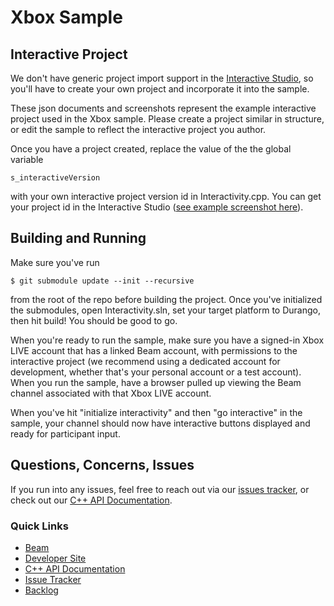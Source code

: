 # Xbox Sample

## Interactive Project

We don't have generic project import support in the [Interactive Studio](https://beam.pro/i/studio), so you'll have to
create your own project and incorporate it into the sample.

These json documents and screenshots represent the example interactive project used
in the Xbox sample. Please create a project similar in structure, or edit the sample
to reflect the interactive project you author.

Once you have a project created, replace the value of the the global variable 

```
s_interactiveVersion
```

with your own interactive project version id in Interactivity.cpp. You can get
your project id in the Interactive Studio ([see example screenshot here](https://github.com/WatchBeam/interactive-sdk-cpp/blob/master/Samples/Xbox/ExampleScenes/Screenshots/interactive_project_id.png)).

## Building and Running

Make sure you've run 

```
$ git submodule update --init --recursive
```

from the root of the repo before building the project. Once you've initialized the submodules,
open Interactivity.sln, set your target platform to Durango, then hit build! You should be good to go.

When you're ready to run the sample, make sure you have a signed-in Xbox LIVE account that has
a linked Beam account, with permissions to the interactive project (we recommend using a
dedicated account for development, whether that's your personal account or a test account). When
you run the sample, have a browser pulled up viewing the Beam channel associated with that Xbox
LIVE account.

When you've hit "initialize interactivity" and then "go interactive" in the sample, your channel
should now have interactive buttons displayed and ready for participant input.


## Questions, Concerns, Issues

If you run into any issues, feel free to reach out via our [issues tracker](https://github.com/WatchBeam/interactive-sdk-cpp/issues), or check out our
[C++ API Documentation](https://dev.beam.pro/reference/interactive/cplusplus/index.html).


### Quick Links

*   [Beam](https://beam.pro/)
*   [Developer Site](https://dev.beam.pro/)
*   [C++ API Documentation](https://dev.beam.pro/reference/interactive/cplusplus/index.html)
*   [Issue Tracker](https://github.com/WatchBeam/interactive-sdk-cpp/issues)
*   [Backlog](https://github.com/WatchBeam/interactive-sdk-cpp/blob/master/backlog.md)
